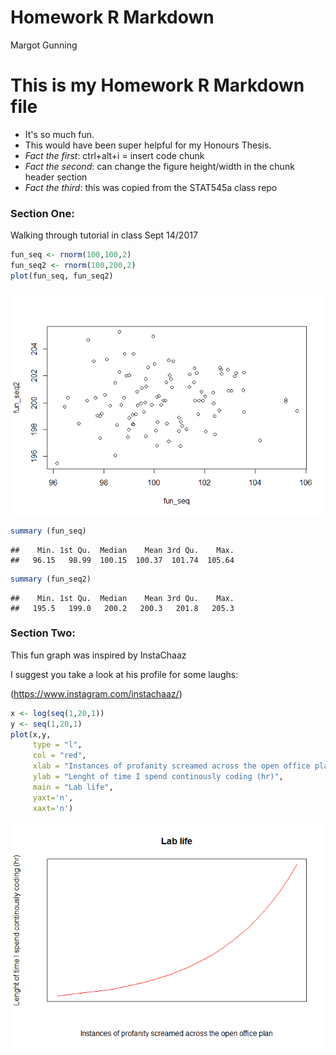 Homework R Markdown
================
Margot Gunning

This is my Homework R Markdown file
===================================

-   It's so much fun.
-   This would have been super helpful for my Honours Thesis.
-   *Fact the first*: ctrl+alt+i = insert code chunk
-   *Fact the second*: can change the figure height/width in the chunk header section
-   *Fact the third*: this was copied from the STAT545a class repo

### Section One:

Walking through tutorial in class Sept 14/2017

``` r
fun_seq <- rnorm(100,100,2)
fun_seq2 <- rnorm(100,200,2)
plot(fun_seq, fun_seq2)
```

![](STAT545-hw01-RMarkdown-Gunning-Margot_files/figure-markdown_github-ascii_identifiers/chunk%20the%20first-1.png)

``` r
summary (fun_seq)
```

    ##    Min. 1st Qu.  Median    Mean 3rd Qu.    Max. 
    ##   96.15   98.99  100.15  100.37  101.74  105.64

``` r
summary (fun_seq2)
```

    ##    Min. 1st Qu.  Median    Mean 3rd Qu.    Max. 
    ##   195.5   199.0   200.2   200.3   201.8   205.3

### Section Two:

This fun graph was inspired by InstaChaaz

I suggest you take a look at his profile for some laughs:

(<https://www.instagram.com/instachaaz/>)

``` r
x <- log(seq(1,20,1))
y <- seq(1,20,1)
plot(x,y, 
     type = "l", 
     col = "red",
     xlab = "Instances of profanity screamed across the open office plan", 
     ylab = "Lenght of time I spend continously coding (hr)", 
     main = "Lab life", 
     yaxt='n', 
     xaxt='n')
```

![](STAT545-hw01-RMarkdown-Gunning-Margot_files/figure-markdown_github-ascii_identifiers/chunk%20the%20third-1.png)
